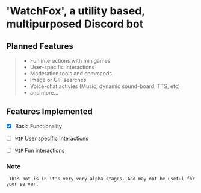 # 'WatchFox', a utility based, multipurposed Discord bot

## Planned Features
> * Fun interactions with minigames
> * User-specific Interactions
> * Moderation tools and commands
> * Image or GIF searches
> * Voice-chat activies (Music, dynamic sound-board, TTS, etc)
> * and more...  

## Features Implemented
- [X] Basic Functionality
- [ ] `WIP` User specific Interactions
- [ ] `WIP` Fun interactions


### Note
` This bot is in it's very very alpha stages. And may not be useful for your server.`
